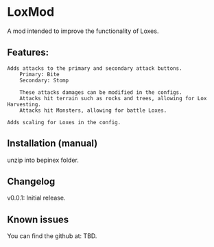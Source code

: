 ﻿# LoxMod
A mod intended to improve the functionality of Loxes.

## Features:
	Adds attacks to the primary and secondary attack buttons.
		Primary: Bite
		Secondary: Stomp
	
		These attacks damages can be modified in the configs.
		Attacks hit terrain such as rocks and trees, allowing for Lox Harvesting.
		Attacks hit Monsters, allowing for battle Loxes.
	
	Adds scaling for Loxes in the config.

## Installation (manual)
unzip into bepinex folder.


## Changelog
v0.0.1: Initial release.

## Known issues
You can find the github at: TBD.
